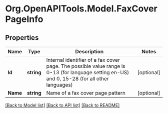 
# Org.OpenAPITools.Model.FaxCoverPageInfo

## Properties

Name | Type | Description | Notes
------------ | ------------- | ------------- | -------------
**Id** | **string** | Internal identifier of a fax cover page. The possible value range is 0-13 (for language setting en-US) and 0, 15-28 (for all other languages) | [optional] 
**Name** | **string** | Name of a fax cover page pattern | [optional] 

[[Back to Model list]](../README.md#documentation-for-models)
[[Back to API list]](../README.md#documentation-for-api-endpoints)
[[Back to README]](../README.md)

